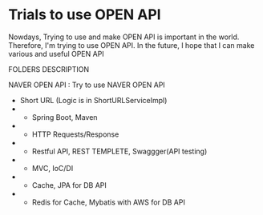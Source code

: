 # Trials to use OPEN API

Nowdays, Trying to use and make OPEN API is important in the world.
Therefore, I'm trying to use OPEN API. In the future, I hope that I can make various and useful OPEN API



FOLDERS DESCRIPTION


NAVER OPEN API : Try to use NAVER OPEN API
- Short URL (Logic is in ShortURLServiceImpl)
- - Spring Boot, Maven
- - HTTP Requests/Response
- - Restful API, REST TEMPLETE, Swaggger(API testing)
- - MVC, IoC/DI
- - Cache, JPA for DB API
- - Redis for Cache, Mybatis with AWS for DB API
